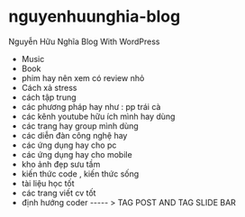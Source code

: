 # nguyenhuunghia-blog
 Nguyễn Hữu Nghĩa Blog With WordPress
- Music 
- Book 
- phim hay nên xem có review nhỏ
- Cách xả stress
- cách tập trung
- các phương pháp hay như : pp trái cà
- các kênh youtube hữu ích mình hay dùng
- các trang hay group mình dùng
- các diễn đàn công nghệ hay
- các ứng dụng hay cho pc
- các ứng dụng hay cho mobile
- kho ảnh đẹp sưu tầm
- kiến thức code , kiến thức sống 
- tài liệu học tốt
- các trang viết cv tốt
- định hướng coder
----- > TAG POST AND TAG SLIDE BAR